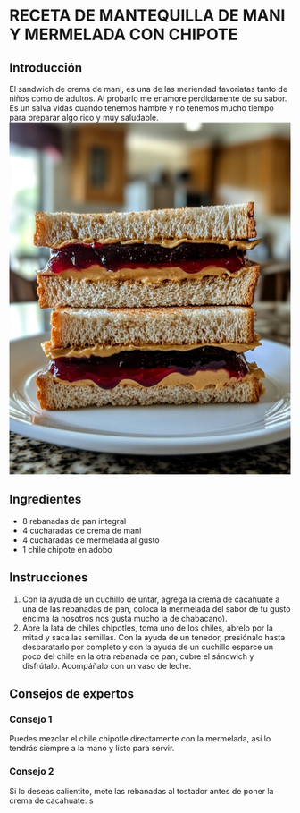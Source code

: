 # RECETA DE MANTEQUILLA DE MANI Y MERMELADA CON CHIPOTE

## Introducción 

El sandwich de crema de mani, es una de las meriendad favoriatas tanto de niños como de adultos. Al probarlo me enamore perdidamente de su sabor. Es un salva vidas cuando tenemos hambre y no tenemos mucho tiempo para preparar algo rico y muy saludable.
![Imagen de un sandwich](retos_sesion02\24134d89f58a3a712d36005d87185e0c.jpg)

## Ingredientes

- 8 rebanadas de pan integral
- 4 cucharadas de crema de mani
- 4 cucharadas de mermelada al gusto
- 1 chile chipote en adobo

## Instrucciones

1. Con la ayuda de un cuchillo de untar, agrega la crema de cacahuate a una de las rebanadas de pan, coloca la mermelada del sabor de tu gusto encima (a nosotros nos gusta mucho la de chabacano).
2. Abre la lata de chiles chipotles, toma uno de los chiles, ábrelo por la mitad y saca las semillas. Con la ayuda de un tenedor, presiónalo hasta desbaratarlo por completo y con la ayuda de un cuchillo esparce un poco del chile en la otra rebanada de pan, cubre el sándwich y disfrútalo. Acompáñalo con un vaso de leche.

## Consejos de expertos

### Consejo 1
Puedes mezclar el chile chipotle directamente con la mermelada, así lo tendrás siempre a la mano y listo para servir.

### Consejo 2 
Si lo deseas calientito, mete las rebanadas al tostador antes de poner la crema de cacahuate. s